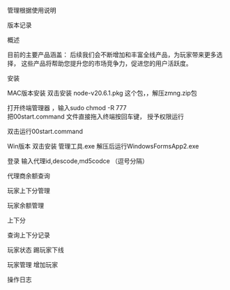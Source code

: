 管理根据使用说明





版本记录




概述

 目前的主要产品涵盖：
 后续我们会不断增加和丰富全线产品，为玩家带来更多选择， 这些产品将帮助您提升您的市场竞争力，促进您的用户活跃度。

安装

MAC版本安装
 双击安装 node-v20.6.1.pkg  这个包，，解压zmng.zip包

 
打开终端管理器 ，输入sudo chmod -R 777  
把00start.command 文件直接拖入终端按回车键， 授予权限运行

双击运行00start.command

Win版本
 双击安装 管理工具.exe     解压后运行WindowsFormsApp2.exe


登录
输入代理id,descode,md5codce                   （逗号分隔）



代理商余额查询


玩家上下分管理



玩家余额管理

上下分

查询上下分记录


玩家状态 踢玩家下线

玩家管理
增加玩家




操作日志



